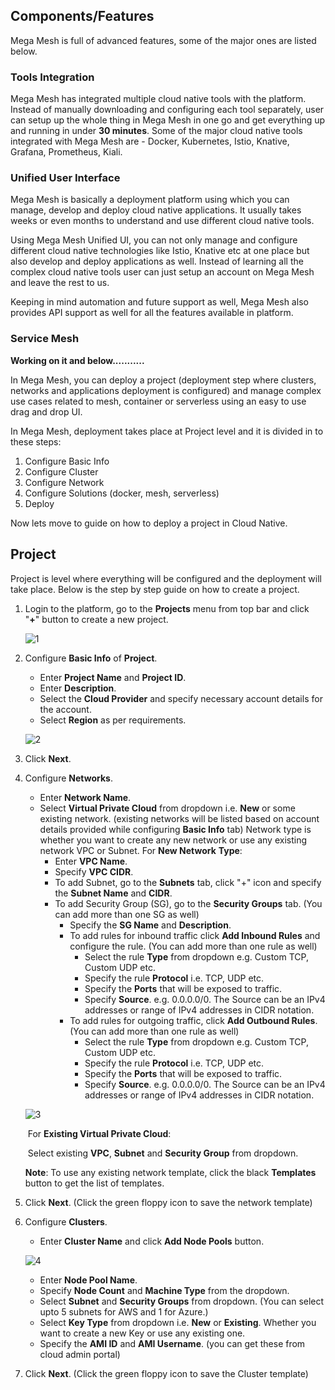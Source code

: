 ## Components/Features

Mega Mesh is full of advanced features, some of the major ones are listed below.

### Tools Integration

Mega Mesh has integrated multiple cloud native tools with the platform. Instead of manually downloading and configuring each tool separately, user can setup up the whole thing in Mega Mesh in one go and get everything up and running in under **30 minutes**. Some of the major cloud native tools integrated with Mega Mesh are - Docker, Kubernetes, Istio, Knative, Grafana, Prometheus, Kiali.

### Unified User Interface

Mega Mesh is basically a deployment platform using which you can manage, develop and deploy cloud native applications. It usually takes weeks or even months to understand and use different cloud native tools. 

Using Mega Mesh Unified UI, you can not only manage and configure different cloud native technologies like Istio, Knative etc at one place but also develop and deploy applications as well. Instead of learning all the complex cloud native tools user can just setup an account on Mega Mesh and leave the rest to us. 

Keeping in mind automation and future support as well, Mega Mesh also provides API support as well for all the features available in platform.

### Service Mesh

**Working on it and below...........**

In Mega Mesh, you can deploy a project (deployment step where clusters, networks and applications deployment is configured) and manage complex use cases related to mesh, container or serverless using an easy to use drag and drop UI. 

In Mega Mesh, deployment takes place at Project level and it is divided in to these steps:

1. Configure Basic Info
2. Configure Cluster
3. Configure Network
4. Configure Solutions (docker, mesh, serverless)
5. Deploy

Now lets move to guide on how to deploy a project in Cloud Native. 

## Project

Project is level where everything will be configured and the deployment will take place. Below is the step by step guide on how to create a project.

1. Login to the platform, go to the **Projects** menu from top bar and click "**+**" button to create a new project.

   ![1](F:/CloudPlex/user-documentation/pages/user-guide/overview/imgs/1.png)

2. Configure **Basic Info** of **Project**.

   - Enter **Project Name** and **Project ID**.
   - Enter **Description**.
   - Select the **Cloud Provider** and specify necessary account details for the account.
   - Select **Region** as per requirements.

   ![2](F:/CloudPlex/user-documentation/pages/user-guide/overview/imgs/2.png)

3. Click **Next**.

4. Configure **Networks**.

   - Enter **Network Name**.
   - Select **Virtual Private Cloud** from dropdown i.e. **New** or some existing network. (existing networks will be listed based on account details provided while configuring **Basic Info** tab)
     Network type is whether you want to create any new network or use any existing network VPC or Subnet.
     For **New Network** **Type**:
     - Enter **VPC Name**. 
     - Specify **VPC CIDR**.
     - To add Subnet, go to the **Subnets** tab, click "+" icon and specify the **Subnet Name** and **CIDR**.
     - To add Security Group (SG), go to the **Security Groups** tab. (You can add more than one SG as well)
       - Specify the **SG Name** and **Description**.
       - To add rules for inbound traffic click **Add Inbound Rules** and configure the rule. (You can add more than one rule as well)
         - Select the rule **Type** from dropdown e.g. Custom TCP, Custom UDP etc.
         - Specify the rule **Protocol** i.e. TCP, UDP etc. 
         - Specify the **Ports** that will be exposed to traffic. 
         - Specify **Source**. e.g. 0.0.0.0/0. 
           The Source can be an IPv4 addresses or range of IPv4 addresses in CIDR notation.
       - To add rules for outgoing traffic, click **Add Outbound Rules**. (You can add more than one rule as well)
         - Select the rule **Type** from dropdown e.g. Custom TCP, Custom UDP etc.
         - Specify the rule **Protocol** i.e. TCP, UDP etc. 
         - Specify the **Ports** that will be exposed to traffic. 
         - Specify **Source**. e.g. 0.0.0.0/0. 
           The Source can be an IPv4 addresses or range of IPv4 addresses in CIDR notation.

   ![3](F:/CloudPlex/user-documentation/pages/user-guide/overview/imgs/3.png)

   ​	For **Existing Virtual Private Cloud**:

   ​		Select existing **VPC**,  **Subnet** and **Security Group** from dropdown.

   **Note**: To use any existing network template, click the black **Templates** button to get the list of 	templates. 

5. Click **Next**. (Click the green floppy icon to save the network template)

6. Configure **Clusters**.

   - Enter **Cluster Name** and click **Add Node Pools** button.

   ![4](F:/CloudPlex/user-documentation/pages/user-guide/overview/imgs/4.png)

   - Enter **Node Pool Name**.
   - Specify **Node Count** and **Machine Type** from the dropdown.
   - Select **Subnet** and **Security Groups** from dropdown. (You can select upto 5 subnets for AWS and 1 for Azure.)
   - Select **Key Type** from dropdown i.e. **New** or **Existing**.
     Whether you want to create a new Key or use any existing one.
   - Specify the **AMI ID** and **AMI Username**. (you can get these from cloud admin portal)

7. Click **Next**. (Click the green floppy icon to save the Cluster template)


